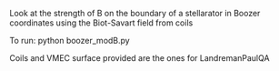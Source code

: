 Look at the strength of B on the boundary of a stellarator in Boozer coordinates using the Biot-Savart field from coils

To run: python boozer_modB.py

Coils and VMEC surface provided are the ones for LandremanPaulQA
